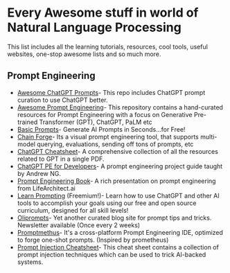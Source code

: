 # Every Awesome stuff in world of Natural Language Processing
This list includes all the learning tutorials, resources, cool tools, useful websites, one-stop awesome lists and so much more.

## Prompt Engineering

- [Awesome ChatGPT Prompts](https://prompts.chat/)- This repo includes ChatGPT prompt curation to use ChatGPT better.
- [Awesome Prompt Engineering](https://github.com/promptslab/Awesome-Prompt-Engineering?tab=readme-ov-file#tools--code)- This repository contains a hand-curated resources for Prompt Engineering with a focus on Generative Pre-trained Transformer (GPT), ChatGPT, PaLM etc
- [Basic Prompts](https://www.basicaiprompts.com/)- Generate AI Prompts in Seconds...for Free!
- [Chain Forge](https://github.com/ianarawjo/ChainForge)- Its a visual prompt engineering tool, that supports multi-model querying, evaluations, sending off tons of prompts, etc
- [ChatGPT Cheatsheet](assets/fmuaddib_openai-chatgpt-beginners-vademecum.pdf)- A comprehensive collection of all the resources related to GPT in a single PDF.
- [ChatGPT PE for Developers](https://www.coursera.org/projects/chatgpt-prompt-engineering-for-developers-project)- A prompt engineering project guide taught by Andrew NG.
- [Prompt Engineering Book](assets/The%20ChatGPT%20Prompt%20Book%20-%20LifeArchitect.ai%20-%20Rev%206.pdf)- A rich presentation on prompt engineering from LifeArchitect.ai
- [Learn Prompting](https://learnprompting.org/) (Freemium!)- Learn how to use ChatGPT and other AI tools to accomplish your goals using our free and open source curriculum, designed for all skill levels!
- [Oliprompts](https://oliprompts.com/)- Yet another curated blog site for prompt tips and tricks. Newsletter available (Once every 2 weeks)
- [Promptmethus](https://promptmetheus.com/)- It's a cross-platform Prompt Engineering IDE, optimized to forge one-shot prompts. (Inspired by prometheus)
- [Prompt Injection Cheatsheet](https://blog.seclify.com/prompt-injection-cheat-sheet/)- This cheat sheet contains a collection of prompt injection techniques which can be used to trick AI-backed systems.
